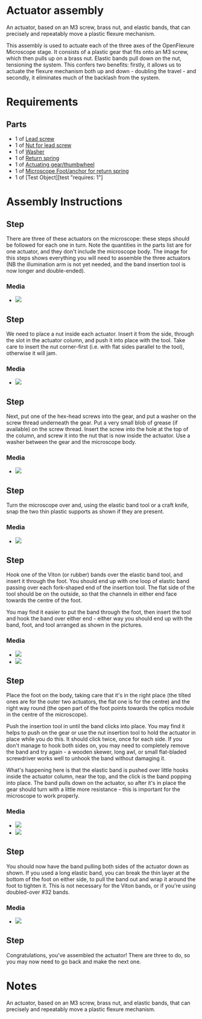 # Actuator assembly
An actuator, based on an M3 screw, brass nut, and elastic bands, that can precisely and repeatably move a plastic flexure mechanism.

This assembly is used to actuate each of the three axes of the OpenFlexure Microscope stage.  It consists of a plastic gear that fits onto an M3 screw, which then pulls up on a brass nut.  Elastic bands pull down on the nut, tensioning the system.  This confers two benefits: firstly, it allows us to actuate the flexure mechanism both up and down - doubling the travel - and secondly, it eliminates much of the backlash from the system.

# Requirements
## Parts
*   1 of [Lead screw](./parts/25mm_m3_hexagonhead_screw "consumes: 1")
*   1 of [Nut for lead screw](./parts/m3_nut)
*   1 of [Washer](./parts/m3_washer)
*   1 of [Return spring](./parts/viton_o_ring_30mm_inner_diameter_2mm_cross_section)
*   1 of [Actuating gear/thumbwheel](./parts/gearthumbscrew)
*   1 of [Microscope Foot/anchor for return spring](./parts/microscope_feet)
*   1 of [Test Object][test "requires: 1"]

[test]: parts/test "title in definition"

# Assembly Instructions
## Step
There are three of these actuators on the microscope: these steps should be followed for each one in turn.  Note the quantities in the parts list are for one actuator, and they don't include the microscope body.  The image for this steps shows everything you will need to assemble the three actuators (NB the illumination arm is not yet needed, and the band insertion tool is now longer and double-ended).
### Media
*   ![](./images/lores_parts_no_optics.jpg)

## Step
We need to place a nut inside each actuator.  Insert it from the side, through the slot in the actuator column, and push it into place with the tool.  Take care to insert the nut corner-first (i.e. with flat sides parallel to the tool), otherwise it will jam.
### Media
*   ![](./images/actuator_assembly_nut_insertion_1.jpg)

## Step
Next, put one of the hex-head screws into the gear, and put a washer on the screw thread underneath the gear.  Put a very small blob of grease (if available) on the screw thread. Insert the screw into the hole at the top of the column, and screw it into the nut that is now inside the actuator.  Use a washer between the gear and the microscope body.
### Media
*   ![](./images/actuator_assembly_screw_in_1.jpg)

## Step
Turn the microscope over and, using the elastic band tool or a craft knife, snap the two thin plastic supports as shown if they are present.
### Media
*   ![](./images/actuator_assembly_snap_supports_1.jpg)

## Step

Hook one of the Viton (or rubber) bands over the elastic band tool, and insert it through the foot.  You should end up with one loop of elastic band passing over each fork-shaped end of the insertion tool.  The flat side of the tool should be on the outside, so that the channels in either end face towards the centre of the foot.

 
You may find it easier to put the band through the foot, then insert the tool and hook the band over either end - either way you should end up with the band, foot, and tool arranged as shown in the pictures.

 
### Media
*   ![](./images/band_insertion_through_foot_1.jpg)
*   ![](./images/band_insertion_through_foot_2.jpg)

## Step

Place the foot on the body, taking care that it's in the right place (the tilted ones are for the outer two actuators, the flat one is for the centre) and the right way round (the open part of the foot points towards the optics module in the centre of the microscope).

 
Push the insertion tool in until the band clicks into place.  You may find it helps to push on the gear or use the nut insertion tool to hold the actuator in place while you do this.  It should click twice, once for each side.  If you don't manage to hook both sides on, you may need to completely remove the band and try again - a wooden skewer, long awl, or small flat-bladed screwdriver works well to unhook the band without damaging it.

 
What's happening here is that the elastic band is pushed over little hooks inside the actuator column, near the top, and the click is the band popping into place.  The band pulls down on the actuator, so after it's in place the gear should turn with a little more resistance - this is important for the microscope to work properly.

 
### Media
*   ![](./images/band_insertion_body_1.jpg)
*   ![](./images/band_insertion_body_2.jpg)

## Step
You should now have the band pulling both sides of the actuator down as shown.  If you used a long elastic band, you can break the thin layer at the bottom of the foot on either side, to pull the band out and wrap it around the foot to tighten it.  This is not necessary for the Viton bands, or if you're using doubled-over #32 bands.
### Media
*   ![](./images/band_insertion_finished_bottom.jpg)

## Step
Congratulations, you've assembled the actuator!  There are three to do, so you may now need to go back and make the next one.



# Notes
An actuator, based on an M3 screw, brass nut, and elastic bands, that can precisely and repeatably move a plastic flexure mechanism.

